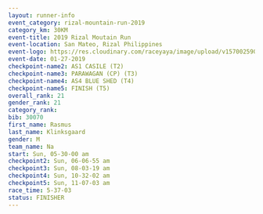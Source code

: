 ```yaml
---
layout: runner-info 
event_category: rizal-mountain-run-2019 
category_km: 30KM 
event-title: 2019 Rizal Moutain Run 
event-location: San Mateo, Rizal Philippines 
event-logo: https://res.cloudinary.com/raceyaya/image/upload/v1570025909/logo/rizal-mountain_gkfete.jpg 
event-date: 01-27-2019 
checkpoint-name2: AS1 CASILE (T2) 
checkpoint-name3: PARAWAGAN (CP) (T3) 
checkpoint-name4: AS4 BLUE SHED (T4) 
checkpoint-name5: FINISH (T5) 
overall_rank: 21
gender_rank: 21
category_rank: 
bib: 30070
first_name: Rasmus
last_name: Klinksgaard
gender: M
team_name: Na
start: Sun, 05-30-00 am
checkpoint2: Sun, 06-06-55 am
checkpoint3: Sun, 08-03-19 am
checkpoint4: Sun, 10-32-02 am
checkpoint5: Sun, 11-07-03 am
race_time: 5-37-03
status: FINISHER
---
```

